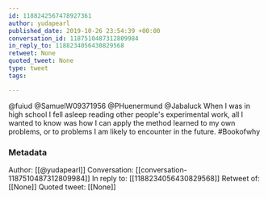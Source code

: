 ```yaml
---
id: 1188242567478927361
author: yudapearl
published_date: 2019-10-26 23:54:39 +00:00
conversation_id: 1187510487312809984
in_reply_to: 1188234056430829568
retweet: None
quoted_tweet: None
type: tweet
tags:

---
```


@fuiud @SamuelW09371956 @PHuenermund @Jabaluck When I was in high school I fell asleep reading other people's experimental work, all I wanted to know was how I can apply the method learned to my own problems, or to problems I am likely to encounter in the future. #Bookofwhy

### Metadata

Author: [[@yudapearl]]
Conversation: [[conversation-1187510487312809984]]
In reply to: [[1188234056430829568]]
Retweet of: [[None]]
Quoted tweet: [[None]]
